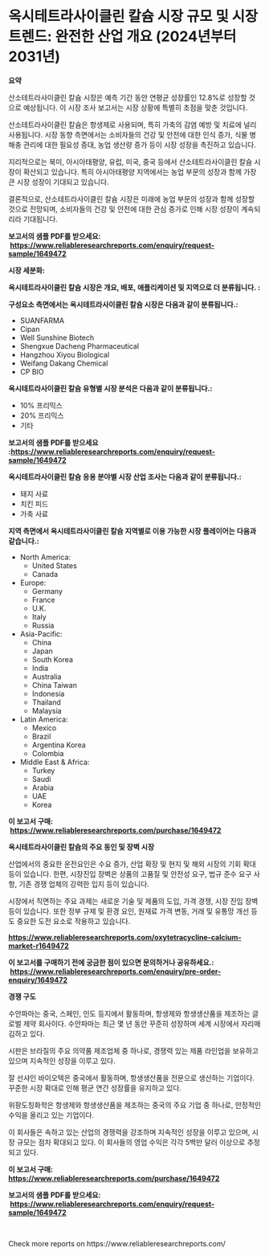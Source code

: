 <p><h1>옥시테트라사이클린 칼슘 시장 규모 및 시장 트렌드: 완전한 산업 개요 (2024년부터 2031년)</h1></p><p><strong>요약</strong></p>
<p><p>산소테트라사이클린 칼슘 시장은 예측 기간 동안 연평균 성장률인 12.8%로 성장할 것으로 예상됩니다. 이 시장 조사 보고서는 시장 상황에 특별히 초점을 맞춘 것입니다.</p><p>산소테트라사이클린 칼슘은 항생제로 사용되며, 특히 가축의 감염 예방 및 치료에 널리 사용됩니다. 시장 동향 측면에서는 소비자들의 건강 및 안전에 대한 인식 증가, 식물 병해충 관리에 대한 필요성 증대, 농업 생산량 증가 등이 시장 성장을 촉진하고 있습니다.</p><p>지리적으로는 북미, 아시아태평양, 유럽, 미국, 중국 등에서 산소테트라사이클린 칼슘 시장이 확산되고 있습니다. 특히 아시아태평양 지역에서는 농업 부문의 성장과 함께 가장 큰 시장 성장이 기대되고 있습니다.</p><p>결론적으로, 산소테트라사이클린 칼슘 시장은 미래에 농업 부문의 성장과 함께 성장할 것으로 전망되며, 소비자들의 건강 및 안전에 대한 관심 증가로 인해 시장 성장이 계속되리라 기대됩니다.</p></p>
<p><strong>보고서의 샘플 PDF를 받으세요: &nbsp;<a href="https://www.reliableresearchreports.com/enquiry/request-sample/1649472">https://www.reliableresearchreports.com/enquiry/request-sample/1649472</a></strong></p>
<p><strong>시장 세분화:</strong></p>
<p><strong> 옥시테트라사이클린 칼슘 시장은 개요, 배포, 애플리케이션 및 지역으로 더 분류됩니다. :</strong></p>
<p><strong>구성요소 측면에서는 옥시테트라사이클린 칼슘 시장은 다음과 같이 분류됩니다.:</strong></p>
<p><ul><li>SUANFARMA</li><li>Cipan</li><li>Well Sunshine Biotech</li><li>Shengxue Dacheng Pharmaceutical</li><li>Hangzhou Xiyou Biological</li><li>Weifang Dakang Chemical</li><li>CP BIO</li></ul></p>
<p><strong> 옥시테트라사이클린 칼슘 유형별 시장 분석은 다음과 같이 분류됩니다.:</strong></p>
<p><ul><li>10% 프리믹스</li><li>20% 프리믹스</li><li>기타</li></ul></p>
<p><strong>보고서의 샘플 PDF를 받으세요 :<a href="https://www.reliableresearchreports.com/enquiry/request-sample/1649472">https://www.reliableresearchreports.com/enquiry/request-sample/1649472</a></strong></p>
<p><strong> 옥시테트라사이클린 칼슘 응용 분야별 시장 산업 조사는 다음과 같이 분류됩니다.:</strong></p>
<p><ul><li>돼지 사료</li><li>치킨 피드</li><li>가축 사료</li></ul></p>
<p><strong>지역 측면에서 옥시테트라사이클린 칼슘 지역별로 이용 가능한 시장 플레이어는 다음과 같습니다.:</strong></p>
<p><ul>
    <li>
        North America:
        <ul>
            <li>United States</li>
            <li>Canada</li>
        </ul>
    </li>
    <li>
        Europe:
        <ul>
            <li>Germany</li>
            <li>France</li>
            <li>U.K.</li>
            <li>Italy</li>
            <li>Russia</li>
        </ul>
    </li>
    <li>
        Asia-Pacific:
        <ul>
            <li>China</li>
            <li>Japan</li>
            <li>South Korea</li>
            <li>India</li>
            <li>Australia</li>
            <li>China Taiwan</li>
            <li>Indonesia</li>
            <li>Thailand</li>
            <li>Malaysia</li>
        </ul>
    </li>
    <li>
        Latin America:
        <ul>
            <li>Mexico</li>
            <li>Brazil</li>
            <li>Argentina Korea</li>
            <li>Colombia</li>
        </ul>
    </li>
    <li>
        Middle East & Africa:
        <ul>
            <li>Turkey</li>
            <li>Saudi</li>
            <li>Arabia</li>
            <li>UAE</li>
            <li>Korea</li>
        </ul>
    </li>
    </ul></p>
<p><strong>이 보고서 구매: &nbsp;<a href="https://www.reliableresearchreports.com/purchase/1649472">https://www.reliableresearchreports.com/purchase/1649472</a></strong></p>
<p><strong>옥시테트라사이클린 칼슘의 주요 동인 및 장벽 시장</strong></p>
<p><p>산업에서의 중요한 운전요인은 수요 증가, 산업 확장 및 현지 및 해외 시장의 기회 확대 등이 있습니다. 한편, 시장진입 장벽은 상품의 고품질 및 안전성 요구, 법규 준수 요구 사항, 기존 경쟁 업체의 강력한 입지 등이 있습니다.</p><p>시장에서 직면하는 주요 과제는 새로운 기술 및 제품의 도입, 가격 경쟁, 시장 진입 장벽 등이 있습니다. 또한 정부 규제 및 환경 요인, 원재료 가격 변동, 거래 및 유통망 개선 등도 중요한 도전 요소로 작용하고 있습니다.</p></p>
<p><strong><a href="https://www.reliableresearchreports.com/oxytetracycline-calcium-market-r1649472">https://www.reliableresearchreports.com/oxytetracycline-calcium-market-r1649472</a></strong></p>
<p><strong>이 보고서를 구매하기 전에 궁금한 점이 있으면 문의하거나 공유하세요.: &nbsp;<a href="https://www.reliableresearchreports.com/enquiry/pre-order-enquiry/1649472">https://www.reliableresearchreports.com/enquiry/pre-order-enquiry/1649472</a></strong></p>
<p><strong>경쟁 구도</strong></p>
<p><p>수안파마는 중국, 스페인, 인도 등지에서 활동하며, 항생제와 항생생산품을 제조하는 글로벌 제약 회사이다. 수안파마는 최근 몇 년 동안 꾸준히 성장하며 세계 시장에서 자리매김하고 있다. </p><p>시판은 브라질의 주요 의약품 제조업체 중 하나로, 경쟁력 있는 제품 라인업을 보유하고 있으며 지속적인 성장을 이루고 있다. </p><p>잘 선샤인 바이오텍은 중국에서 활동하며, 항생생산품을 전문으로 생산하는 기업이다. 꾸준한 시장 확대로 인해 평균 연간 성장률을 유지하고 있다. </p><p>위팡도칭화학은 항생제와 항생생산품을 제조하는 중국의 주요 기업 중 하나로, 안정적인 수익을 올리고 있는 기업이다. </p><p>이 회사들은 속하고 있는 산업의 경쟁력을 강조하며 지속적인 성장을 이루고 있으며, 시장 규모는 점차 확대되고 있다. 이 회사들의 영업 수익은 각각 5백만 달러 이상으로 추정되고 있다.</p></p>
<p><strong>이 보고서 구매: &nbsp; <a href="https://www.reliableresearchreports.com/purchase/1649472">https://www.reliableresearchreports.com/purchase/1649472</a></strong></p>
<p><strong>보고서의 샘플 PDF를 받으세요: &nbsp;<a href="https://www.reliableresearchreports.com/enquiry/request-sample/1649472">https://www.reliableresearchreports.com/enquiry/request-sample/1649472</a></strong><strong></strong></p>
<p>&nbsp;</p>
<p>Check more reports on https://www.reliableresearchreports.com/</p>